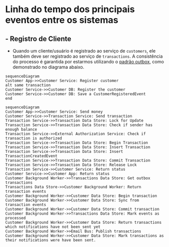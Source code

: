 # Linha do tempo dos principais eventos entre os sistemas

## - Registro de Cliente

- Quando um cliente/usuário é registrado ao serviço de `customers`, ele também deve ser registrado ao serviço de `transactions`. A consistência do processo é garantida por estarmos utilizando o [padrão outbox](https://learn.microsoft.com/en-us/azure/architecture/best-practices/transactional-outbox-cosmos), como demonstrado no diagrama abaixo.

```mermaid
sequenceDiagram
Customer App->>Customer Service: Register customer
alt same transaction
Customer Service->>Customer DB: Register the customer
Customer Service->>Customer DB: Save a CustomerRegisteredEvent
end

```


```mermaid
sequenceDiagram
Customer App->>Customer Service: Send money
Customer Service->>Transaction Service: Send transaction
Transaction Service->>Transaction Data Store: Lock for Update
Transaction Service->>Transaction Data Store: Check if sender has enough balance
Transaction Service->>External Authorization Service: Check if transaction is authorized
Transaction Service->>Transaction Data Store: Begin Transaction
Transaction Service->>Transaction Data Store: Insert Transaction
Transaction Service->>Transaction Data Store: Insert TransactionCreatedEvent
Transaction Service->>Transaction Data Store: Commit Transaction
Transaction Service->>Transaction Data Store: Release Lock
Transaction Service->>Customer Service: Return status
Customer Service->>Customer App: Return status
Customer Background Worker->>Transactions Data Store: Get outbox transactions
Transactions Data Store->>Customer Background Worker: Return transaction events
Customer Background Worker->>Customer Data Store: Begin transaction
Customer Background Worker->>Customer Data Store: Sync from transaction events
Customer Background Worker->>Customer Data Store: Commit transaction
Customer Background Worker->>Transactions Data Store: Mark events as processed
Customer Background Worker->>Customer Data Store: Return transactions which notifications have not been sent yet
Customer Background Worker->>Email Bus: Publish transactions
Customer Background Worker->>Customer Data Store: Mark transactions as their notifications were have been sent.
```

